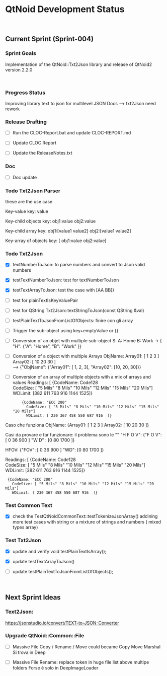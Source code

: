 # QtNoid Development Status
&nbsp;
## Current Sprint (Sprint-004)

### Sprint Goals
Implementation of the QtNoid::Txt2Json library and release of 
QtNoid2 version 2.2.0

&nbsp;

### Progress Status
Improving library text to json for multilevel JSON Docs
--> txt2Json need rework


### Release Drafting
- [ ] Run the CLOC-Report.bat and update CLOC-REPORT.md
- [ ] Update CLOC Report
- [ ] Update the ReleaseNotes.txt




### Doc
- [ ] Doc update

### Todo Txt2Json Parser
these are the use case

Key-value
key: value

Key-child objects
key:
        obj1:value
        obj2:value

Key-child array
key:
        obj1:[value1 value2]
        obj2:[value1 value2]

Key-array of objects
key: [
        obj1:value
        obj2:value]



### Todo Txt2Json
- [x] textNumberToJson: to parse numbers and convert to Json valid numbers
- [x] testTextNumberToJson: test for textNumberToJson
- [x] testTextArrayToJson: test the case with [AA BB]}
- [ ] test for plainTextIsKeyValuePair
- [ ] test for QString Txt2Json::textStringToJson(const QString &val)
- [ ] testPlainTextToJsonFromListOfObjects: finire con gli array

- [ ] Trigger the sub-object using key+emptyValue or {}
- [ ] Conversion of an objet with multiple sub-object
     S:
       A: Home
       B: Work
     -> { "H": {"A": "Home", "B": "Work"  }}

- [ ] Conversion of a object with multiple Arrays
     ObjName:
          Array01: [ 1  2  3 ]
          Array02: [ 10  20  30 ]          
     --> {"ObjName": {"Array01": [ 1, 2, 3], "Array02": [10, 20, 30]}}

- [ ] Conversion of an array of multiple objects with a mix of arrays and values
     Readings: [
         {CodeName: Code128             
          CodeSize: [ "5 Mils" "8 Mils" "10 Mils" "12 Mils" "15 Mils"  "20 Mils"]
          WDLimit: [382  611 763 916 1144 1525]}
     
          {CodeName: "ECC 200"
            CodeSize: [ "5 Mils" "8 Mils" "10 Mils" "12 Mils" "15 Mils" "20 Mils"]
            WDLimit: [ 230 367 458 550 687 916  ]}

Caso che funziona
ObjName:
    {Array01: [ 1  2  3 ]
    Array02: [ 10  20  30 ]}
    
Casi da provare e far funzionare:
il problema sono le ""
"H F O V": 
     {"F O V": [ 0  36  900 ]
      "W D" : [0  80  1700 ]}

HFOV: 
     {"FOV": [ 0  36  900 ]
      "WD": [0  80  1700 ]}


Readings: [
    {CodeName: Code128             
     CodeSize: [ "5 Mils" "8 Mils" "10 Mils" "12 Mils" "15 Mils"  "20 Mils"]
     WDLimit: [382  611 763 916 1144 1525]}

     {CodeName: "ECC 200"
       CodeSize: [ "5 Mils" "8 Mils" "10 Mils" "12 Mils" "15 Mils" "20 Mils"]
       WDLimit: [ 230 367 458 550 687 916  ]}


### Test Common Text
- [x] check the TestQtNoidCommonText::testTokenizeJsonArray() addining
     more test cases with string or a mixture of strings and numbers (
     mixed types array)


### Test Txt2Json
- [x] update and verify void testPlainTextIsArray();
- [x] update testTextArrayToJson()
- [ ] update testPlainTextToJsonFromListOfObjects();


&nbsp;
## Next Sprint Ideas

### Text2Json:
https://jsonstudio.io/convert/TEXT-to-JSON-Converter


### Upgrade QtNoid::Common::File
- [ ] Massive File Copy / Rename / Move could became Copy Move Marshal
      Si trova in Deep  
- [ ] Massive File Rename: replace token in huge file list above multipe folders
      Forse è solo in DeepImageLoader
    

